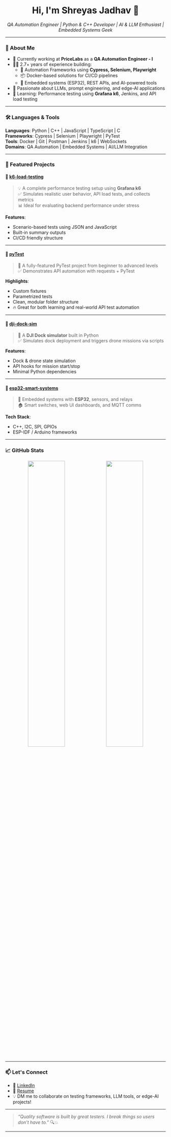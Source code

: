 <h1 align="center">Hi, I'm Shreyas Jadhav 👋</h1>

<p align="center">
  <em>QA Automation Engineer | Python & C++ Developer | AI & LLM Enthusiast | Embedded Systems Geek</em>
</p>

---

### 🚀 About Me
- 🔭 Currently working at **PriceLabs** as a **QA Automation Engineer - I**
- 👨‍💻 2.7+ years of experience building:
  - 🔁 Automation Frameworks using **Cypress, Selenium, Playwright**
  - 📦 Docker-based solutions for CI/CD pipelines
  - 🤖 Embedded systems (ESP32), REST APIs, and AI-powered tools
- 🧠 Passionate about LLMs, prompt engineering, and edge-AI applications
- 🌱 Learning: Performance testing using **Grafana k6**, Jenkins, and API load testing

---

### 🛠️ Languages & Tools

**Languages**: Python | C++ | JavaScript | TypeScript | C  
**Frameworks**: Cypress | Selenium | Playwright | PyTest  
**Tools**: Docker | Git | Postman | Jenkins | k6 | WebSockets  
**Domains**: QA Automation | Embedded Systems | AI/LLM Integration

---

### 📂 Featured Projects

#### 🔸 [k6-load-testing](https://github.com/Shrey-211/k6-load-testing)

> 💡 A complete performance testing setup using **Grafana k6**  
> ✅ Simulates realistic user behavior, API load tests, and collects metrics  
> 📊 Ideal for evaluating backend performance under stress  

**Features**:
- Scenario-based tests using JSON and JavaScript  
- Built-in summary outputs  
- CI/CD friendly structure

---

#### 🔸 [pyTest](https://github.com/Shrey-211/pyTest)

> 🧪 A fully-featured PyTest project from beginner to advanced levels  
> ✅ Demonstrates API automation with requests + PyTest  

**Highlights**:
- Custom fixtures  
- Parametrized tests  
- Clean, modular folder structure  
- 🔥 Great for both learning and real-world API test automation

---

#### 🔸 [dji-dock-sim](https://github.com/Shrey-211/dji-dock-sim)

> 🚁 A **DJI Dock simulator** built in Python  
> ✅ Simulates dock deployment and triggers drone missions via scripts  

**Features**:
- Dock & drone state simulation  
- API hooks for mission start/stop  
- Minimal Python dependencies

---

#### 🔸 [esp32-smart-systems](https://github.com/Shrey-211/esp32-smart-systems)

> 🔌 Embedded systems with **ESP32**, sensors, and relays  
> 🏠 Smart switches, web UI dashboards, and MQTT comms  

**Tech Stack**:
- C++, I2C, SPI, GPIOs  
- ESP-IDF / Arduino frameworks

---

### 📈 GitHub Stats

<p align="center">
  <img width="48%" src="https://github-readme-stats.vercel.app/api?username=Shrey-211&show_icons=true&theme=github_dark" />
  <img width="48%" src="https://github-readme-stats.vercel.app/api/top-langs/?username=Shrey-211&layout=compact&theme=github_dark" />
</p>

---

### 📫 Let's Connect

- 💼 [LinkedIn](https://www.linkedin.com/in/shreyas-jadhav-a90354194/)
- 📝 [Resume](https://drive.google.com/file/d/1hcRLpo_4Qum3ARCNrgv1Qowv3rPAjwig/view?usp=sharing) <!-- Replace with your actual resume link -->
- 💡 DM me to collaborate on testing frameworks, LLM tools, or edge-AI projects!

---

> *“Quality software is built by great testers. I break things so users don’t have to.”* 🔍💥

---

<!-- BANNER OPTION -->
<!-- Would you like a banner at the top? Ping me and I’ll generate one styled for QA + LLMs + Embedded Systems. -->
